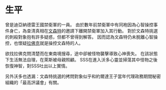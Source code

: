 <!-- TITLE: 沃多 -->

# 生平
曾是迪亞納德雷王國禁衛軍的一員。
由於數年前禁衛軍中有同袍因為心智操控事件身亡，為查清真相在[文森特](/角色/文森特)的邀請下離開禁衛軍加入其行動。
對於文森特挑選的刺殺對象抱有許多疑惑，但都不曾得到解答。
因而認為文森特仍未脫離心智操控，也懷疑[拉佛克](/角色/拉佛克)就是操控文森特的人。

欲找拉佛克問清楚而在東南境搜尋，途中卻被怪物襲擊導致心神喪失。
在該狀態下生活無法自理，在萊斯被母親照顧。
SSS在進入沃多心靈並掃蕩其中怪物之後恢復神智，對SSS吐出以上實情。

另外沃多也透漏：文森特挑選的拷問對象似乎和約爾達王子當年代理政務期間秘密組織的「最高評議會」有關。